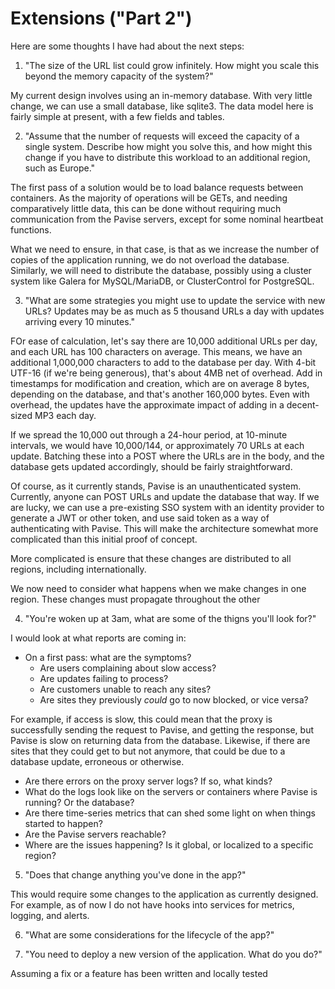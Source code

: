 # Extensions ("Part 2")

Here are some thoughts I have had about the next steps:

1. "The size of the URL list could grow infinitely. How might you scale this beyond the memory capacity of the system?"

My current design involves using an in-memory database. With very little change, we can use a small database, like sqlite3. The data model here is fairly simple at present, with a few fields and tables. 

2. "Assume that the number of requests will exceed the capacity of a single system. Describe how might you solve this, and how might this change if you have to distribute this workload to an additional region, such as Europe."

The first pass of a solution would be to load balance requests between containers. As the majority of operations will be GETs, and needing comparatively little data, this can be done without requiring much communication from the Pavise servers, except for some nominal heartbeat functions.

What we need to ensure, in that case, is that as we increase the number of copies of the application running, we do not overload the database. Similarly, we will need to distribute the database, possibly using a cluster system like Galera for MySQL/MariaDB, or ClusterControl for PostgreSQL.

3. "What are some strategies you might use to update the service with new URLs? Updates may be as much as 5 thousand URLs a day with updates arriving every 10 minutes."

FOr ease of calculation, let's say there are 10,000 additional URLs per day, and each URL has 100 characters on average. This means, we have an additional 1,000,000 characters to add to the database per day. With 4-bit UTF-16 (if we're being generous), that's about 4MB net of overhead. Add in timestamps for modification and creation, which are on average 8 bytes, depending on the database, and that's another 160,000 bytes. Even with overhead, the updates have the approximate impact of adding in a decent-sized MP3 each day.

If we spread the 10,000 out through a 24-hour period, at 10-minute intervals, we would have 10,000/144, or approximately 70 URLs at each update. Batching these into a POST where the URLs are in the body, and the database gets updated accordingly, should be fairly straightforward.

Of course, as it currently stands, Pavise is an unauthenticated system. Currently, anyone can POST URLs and update the database that way. If we are lucky, we can use a pre-existing SSO system with an identity provider to generate a JWT or other token, and use said token as a way of authenticating with Pavise. This will make the architecture somewhat more complicated than this initial proof of concept.

More complicated is ensure that these changes are distributed to all regions, including internationally.

We now need to consider what happens when we make changes in one region. These changes must propagate throughout the other 

4. "You're woken up at 3am, what are some of the thigns you'll look for?"

I would look at what reports are coming in:
* On a first pass: what are the symptoms? 
    - Are users complaining about slow access?
    - Are updates failing to process?
    - Are customers unable to reach any sites?
    - Are sites they previously _could_ go to now blocked, or vice versa?

For example, if access is slow, this could mean that the proxy is successfully sending the request to Pavise, and getting the response, but Pavise is slow on returning data from the database. Likewise, if there are sites that they could get to but not anymore, that could be due to a database update, erroneous or otherwise.

* Are there errors on the proxy server logs? If so, what kinds?
* What do the logs look like on the servers or containers where Pavise is running? Or the database?
* Are there time-series metrics that can shed some light on when things started to happen?
* Are the Pavise servers reachable?
* Where are the issues happening? Is it global, or localized to a specific region? 

5. "Does that change anything you've done in the app?"

This would require some changes to the application as currently designed. For example, as of now I do not have hooks into services for metrics, logging, and alerts.

6. "What are some considerations for the lifecycle of the app?"

7. "You need to deploy a new version of the application. What do you do?"

Assuming a fix or a feature has been written and locally tested
